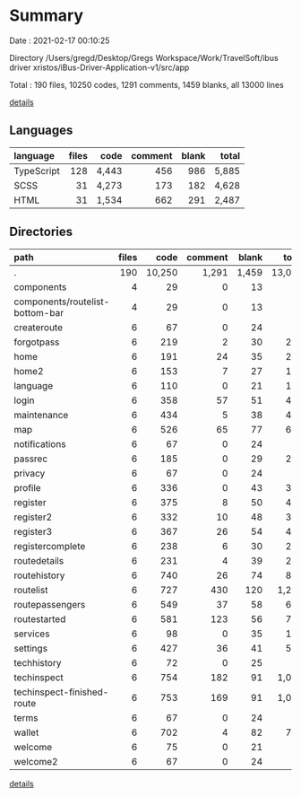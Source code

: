 # Summary

Date : 2021-02-17 00:10:25

Directory /Users/gregd/Desktop/Gregs Workspace/Work/TravelSoft/ibus driver xristos/iBus-Driver-Application-v1/src/app

Total : 190 files,  10250 codes, 1291 comments, 1459 blanks, all 13000 lines

[details](details.md)

## Languages
| language | files | code | comment | blank | total |
| :--- | ---: | ---: | ---: | ---: | ---: |
| TypeScript | 128 | 4,443 | 456 | 986 | 5,885 |
| SCSS | 31 | 4,273 | 173 | 182 | 4,628 |
| HTML | 31 | 1,534 | 662 | 291 | 2,487 |

## Directories
| path | files | code | comment | blank | total |
| :--- | ---: | ---: | ---: | ---: | ---: |
| . | 190 | 10,250 | 1,291 | 1,459 | 13,000 |
| components | 4 | 29 | 0 | 13 | 42 |
| components/routelist-bottom-bar | 4 | 29 | 0 | 13 | 42 |
| createroute | 6 | 67 | 0 | 24 | 91 |
| forgotpass | 6 | 219 | 2 | 30 | 251 |
| home | 6 | 191 | 24 | 35 | 250 |
| home2 | 6 | 153 | 7 | 27 | 187 |
| language | 6 | 110 | 0 | 21 | 131 |
| login | 6 | 358 | 57 | 51 | 466 |
| maintenance | 6 | 434 | 5 | 38 | 477 |
| map | 6 | 526 | 65 | 77 | 668 |
| notifications | 6 | 67 | 0 | 24 | 91 |
| passrec | 6 | 185 | 0 | 29 | 214 |
| privacy | 6 | 67 | 0 | 24 | 91 |
| profile | 6 | 336 | 0 | 43 | 379 |
| register | 6 | 375 | 8 | 50 | 433 |
| register2 | 6 | 332 | 10 | 48 | 390 |
| register3 | 6 | 367 | 26 | 54 | 447 |
| registercomplete | 6 | 238 | 6 | 30 | 274 |
| routedetails | 6 | 231 | 4 | 39 | 274 |
| routehistory | 6 | 740 | 26 | 74 | 840 |
| routelist | 6 | 727 | 430 | 120 | 1,277 |
| routepassengers | 6 | 549 | 37 | 58 | 644 |
| routestarted | 6 | 581 | 123 | 56 | 760 |
| services | 6 | 98 | 0 | 35 | 133 |
| settings | 6 | 427 | 36 | 41 | 504 |
| techhistory | 6 | 72 | 0 | 25 | 97 |
| techinspect | 6 | 754 | 182 | 91 | 1,027 |
| techinspect-finished-route | 6 | 753 | 169 | 91 | 1,013 |
| terms | 6 | 67 | 0 | 24 | 91 |
| wallet | 6 | 702 | 4 | 82 | 788 |
| welcome | 6 | 75 | 0 | 21 | 96 |
| welcome2 | 6 | 67 | 0 | 24 | 91 |

[details](details.md)